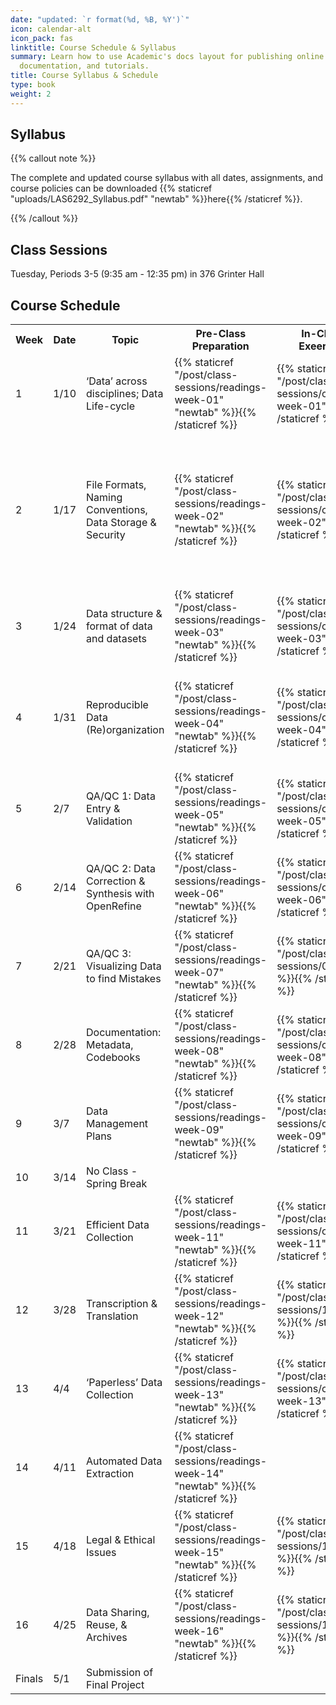 ```yaml
---
date: "updated: `r format(%d, %B, %Y')`"
icon: calendar-alt
icon_pack: fas
linktitle: Course Schedule & Syllabus  
summary: Learn how to use Academic's docs layout for publishing online courses, software
  documentation, and tutorials.
title: Course Syllabus & Schedule 
type: book
weight: 2
---
```



## Syllabus   

{{% callout note %}}

The complete and updated course syllabus with all dates, assignments, and course policies can be downloaded {{% staticref "uploads/LAS6292_Syllabus.pdf" "newtab" %}}here{{% /staticref %}}.

{{% /callout %}}

## Class Sessions  

Tuesday, Periods 3-5 (9:35 am - 12:35 pm) in 376 Grinter Hall 

## Course Schedule


<!--{{% callout warning %}}---> 

<!--This is the schedule for 2023 but the linked materials are from 2022---> 

<!--{{% /callout %}} )---> 


<!-- code for readings link: <td>{{% staticref "/post/class-sessions/readings-week-5" "newtab" %}}<i class="fas fa-book-open"></i>{{% /staticref %}}</td>  ---> 

<!-- code for in-class link: <td>{{% staticref "/post/class-sessions/02_class" %}}<i class="fas fa-book-open"></i>{{% /staticref %}}</td>---> 

<!-- code for slides link: <td>{{% staticref "course-materials/class-sessions/01-intro/01_slides_2022.pdf" "newtab" %}}<i class="fas fa-image"></i>{{% /staticref %}} </td> ---> 

 
<table>
  <tr>
    <th>Week</th>
    <th>Date</th>
    <th>Topic</th>
    <th>Pre-Class Preparation</th>
    <th>In-Class Exeercise</th>
    <th>Slides/Notes</th>
  </tr>
  
  <tr>
    <td>1</td>
    <td>1/10</td>
    <td>‘Data’ across disciplines; Data Life-cycle </td>
    <td>{{% staticref "/post/class-sessions/readings-week-01" "newtab" %}}<i class="fas fa-book-open"></i>{{% /staticref %}}</td> 
    <td>{{% staticref "/post/class-sessions/class-week-01" %}}<i class="fas fa-laptop-code"></i>{{% /staticref %}}</td>
    <td>{{% staticref "uploads/01_intro_slides.pdf" "newtab" %}}<i class="fas fa-image"></i> Slides: Intro{{% /staticref %}} </td>
  </tr>
  
  <tr>
    <td>2</td>
    <td>1/17</td>
    <td>File Formats, Naming Conventions, Data Storage & Security</td>
    <td>{{% staticref "/post/class-sessions/readings-week-02" "newtab" %}}<i class="fas fa-book-open"></i>{{% /staticref %}}</td> 
    <td>{{% staticref "/post/class-sessions/class-week-02" %}}<i class="fas fa-laptop-code"></i>{{% /staticref %}}</td>
    <td>{{% staticref "uploads/wk2_naming_conventions_notes.pdf" "newtab" %}}<i class="fas fa-pen"></i> Notes: Naming Conventions{{% /staticref %}}
    <br>{{% staticref "uploads/wk2_file_organization_notes.pdf" "newtab" %}}<i class="fas fa-pen"></i> Notes: File Organization{{% /staticref %}}
    <br>{{% staticref "uploads/wk2_storage_backup_notes.pdf" "newtab" %}}<i class="fas fa-pen"></i> Notes: Storage & Backup{{% /staticref %}}</td>
    
  </tr>
  
  <tr>
    <td>3</td>
    <td>1/24</td>
    <td>Data structure & format of data and datasets</td>
    <td>{{% staticref "/post/class-sessions/readings-week-03" "newtab" %}}<i class="fas fa-book-open"></i>{{% /staticref %}}</td> 
  <td>{{% staticref "/post/class-sessions/class-week-03" %}}<i class="fas fa-laptop-code"></i>{{% /staticref %}}</td>
    <td>{{% staticref "uploads/wk3_spreadsheets_notes.pdf" "newtab" %}}<i class="fas fa-pen"></i> Notes{{% /staticref %}}</td>
  </tr>
  
  <tr>
    <td>4</td>
    <td>1/31</td>
    <td>Reproducible Data (Re)organization</td>
    <td>{{% staticref "/post/class-sessions/readings-week-04" "newtab" %}}<i class="fas fa-book-open"></i>{{% /staticref %}}</td> 
   <td>{{% staticref "/post/class-sessions/class-week-04" %}}<i class="fas fa-laptop-code"></i>{{% /staticref %}}</td>
   <td>{{% staticref "uploads/wk4_reproducibility_slides.pdf" "newtab" %}}<i class="fas fa-image"></i>  Intro Slides{{% /staticref %}}
   <br>{{% staticref "uploads/wk4_reproducibility_notes.pdf" "newtab" %}}<i class="fas fa-pen"></i> Notes{{% /staticref %}}
   <br>{{% staticref "uploads/wk4_live_coding.R" "newtab" %}}<i class="far fa-file-code"></i>  Demo R Code{{% /staticref %}}</td>
  </tr>
  
  <tr>
    <td>5</td>
    <td>2/7</td>
    <td>QA/QC 1: Data Entry & Validation</td>
    <td>{{% staticref "/post/class-sessions/readings-week-05" "newtab" %}}<i class="fas fa-book-open"></i>{{% /staticref %}}</td>     <td>{{% staticref "/post/class-sessions/class-week-05" %}}<i class="fas fa-laptop-code"></i>{{% /staticref %}}</td>
    <td>{{% staticref "uploads/wk5_QAQC_slides.pdf" "newtab" %}}<i class="fas fa-image"></i>  Slides{{% /staticref %}}
    <br>{{% staticref "uploads/wk5_QAQC1_notes.pdf" "newtab" %}}<i class="fas fa-pen"></i> Notes: QAQC1{{% /staticref %}}</td>
  </tr>
  
  <tr>
    <td>6</td>
    <td>2/14</td>
    <td>QA/QC 2: Data Correction & Synthesis with OpenRefine</td>
    <td>{{% staticref "/post/class-sessions/readings-week-06" "newtab" %}}<i class="fas fa-book-open"></i>{{% /staticref %}}</td> 
    <td>{{% staticref "/post/class-sessions/class-week-06" %}}<i class="fas fa-laptop-code"></i>{{% /staticref %}}</td>
    <td> none </td>
  </tr>
  
  <tr>
    <td>7</td>
    <td>2/21</td>
    <td>QA/QC 3: Visualizing Data to find Mistakes</td>
    <td>{{% staticref "/post/class-sessions/readings-week-07" "newtab" %}}<i class="fas fa-book-open"></i>{{% /staticref %}}</td> 
  <td>{{% staticref "/post/class-sessions/07_class" %}}<i class="fas fa-laptop-code"></i>{{% /staticref %}}</td>
   <td>{{% staticref "uploads/wk_7_qaqc3_dataviz_slides.pdf" "newtab" %}}<i class="fas fa-image"></i>  Intro Slides{{% /staticref %}}
  <!-- <br>{{% staticref "/uploads/wk_7_qaqc3_dataviz_notes.pdf" "newtab" %}}<i class="fas fa-pen"></i> Notes{{% /staticref %}}
   <br>{{% staticref "uploads/wk7_live_coding.R" "newtab" %}}<i class="far fa-file-code"></i>  Demo R Code{{% /staticref %}}--->
   </td>
  </tr>
  
  <tr>
    <td>8</td>
    <td>2/28</td>
    <td>Documentation: Metadata, Codebooks</td>
    <td>{{% staticref "/post/class-sessions/readings-week-08" "newtab" %}}<i class="fas fa-book-open"></i>{{% /staticref %}}</td> 
<td>{{% staticref "/post/class-sessions/class-week-08" %}}<i class="fas fa-laptop-code"></i>{{% /staticref %}}</td>
  <!--    <td>{{% staticref "uploads/wk8_dmp_notes.pdf" "newtab" %}}<i class="fas fa-pem"></i>  Notes{{% /staticref %}}</td>
  </tr>
  --->
  <tr>
    <td>9</td>
    <td>3/7</td>
    <td>Data Management Plans</td>
    <td>{{% staticref "/post/class-sessions/readings-week-09" "newtab" %}}<i class="fas fa-book-open"></i>{{% /staticref %}} </td> 
 <td>{{% staticref "/post/class-sessions/class-week-09" %}}<i class="fas fa-laptop-code"></i>{{% /staticref %}}</td>
    <!--<td>{{% staticref "uploads/dataviz_slides.pdf" "newtab" %}}<i class="fas fa-image"></i>  Slides{{% /staticref %}}</td>
  </tr>
  --->
  <tr>
    <td>10</td>
    <td>3/14</td>
    <td>No Class - Spring Break</td>
    <td> </td> 
    <td> </td>
    <td> </td>
  </tr>
  
  <tr>
    <td>11</td>
    <td>3/21</td>
    <td>Efficient Data Collection</td>
    <td>{{% staticref "/post/class-sessions/readings-week-11" "newtab" %}}<i class="fas fa-book-open"></i>{{% /staticref %}}</td> 
   <td>{{% staticref "/post/class-sessions/class-week-11" %}}<i class="fas fa-laptop-code"></i>{{% /staticref %}}</td>
   <!--  <td>{{% staticref "uploads/09_notes.pdf" "newtab" %}}<i class="fas fa-pem"></i>  Notes{{% /staticref %}}<br>
   {{% staticref "uploads/Wk9_efficient_data_collection.pdf" "newtab" %}}<i class="fas fa-image"></i>  Slides{{% /staticref %}}</br></td>
  </tr>
  --->
  <tr>
    <td>12</td>
    <td>3/28</td>
    <td>Transcription & Translation</td>
    <td>{{% staticref "/post/class-sessions/readings-week-12" "newtab" %}}<i class="fas fa-book-open"></i>{{% /staticref %}}</td> 
  <td>{{% staticref "/post/class-sessions/12_class" %}}<i class="fas fa-laptop-code"></i>{{% /staticref %}}</td>
  <!--    <td>{{% staticref "uploads/T_T_Resources.pdf" "newtab" %}}<i class="fas fa-pen"></i>  Notes{{% /staticref %}}</td>
  </tr>
  --->
  <tr>
    <td>13</td>
    <td>4/4</td>
    <td>‘Paperless’ Data Collection</td>
    <td>{{% staticref "/post/class-sessions/readings-week-13" "newtab" %}}<i class="fas fa-book-open"></i>{{% /staticref %}}</td> 
   <td>{{% staticref "/post/class-sessions/class-week-13" %}}<i class="fas fa-laptop-code"></i>{{% /staticref %}}</td>
   <!--  <td>{{% staticref "uploads/wk12_notes.pdf" "newtab" %}}<i class="fas fa-pen"></i>  Notes{{% /staticref %}}</td>
  </tr>
  --->
  <tr>
    <td>14</td>
    <td>4/11</td>
    <td>Automated Data Extraction</td>
    <td>{{% staticref "/post/class-sessions/readings-week-14" "newtab" %}}<i class="fas fa-book-open"></i>{{% /staticref %}}</td> 
  <td><i class="fas fa-laptop-code"></i></td>
  <!--    <td>{{% staticref "uploads/wk_13_notes.pdf" "newtab" %}}<i class="fas fa-pen"></i>  Notes{{% /staticref %}}</td>
  </tr>
  --->
  <tr>
    <td>15</td>
    <td>4/18</td>
    <td>Legal & Ethical Issues</td>
    <td>{{% staticref "/post/class-sessions/readings-week-15" "newtab" %}}<i class="fas fa-book-open"></i>{{% /staticref %}}</td> 
   <td>{{% staticref "/post/class-sessions/15_class" %}}<i class="fas fa-laptop-code"></i>{{% /staticref %}}</td>
   <!--  <td>{{% staticref "uploads/wk_14_notes.pdf" "newtab" %}}<i class="fas fa-pen"></i>  Notes{{% /staticref %}}</td>
  </tr>
  --->
  <tr>
    <td>16</td>
    <td>4/25</td>
    <td>Data Sharing, Reuse, & Archives</td>
    <td>{{% staticref "/post/class-sessions/readings-week-16" "newtab" %}}<i class="fas fa-book-open"></i>{{% /staticref %}} </td> 
   <td>{{% staticref "/post/class-sessions/16_class" %}}<i class="fas fa-laptop-code"></i>{{% /staticref %}}</td>
   <!-- <td>{{% staticref "uploads/dataviz_slides.pdf" "newtab" %}}<i class="fas fa-image"></i>  Slides{{% /staticref %}}</td>
  </tr>
  --->
  <tr>
    <td>Finals</td>
    <td>5/1</td>
    <td>Submission of Final Project</td> 
    <td> </td>
    <td> </td>
    <td> </td>
  </tr><tr>
</table>



